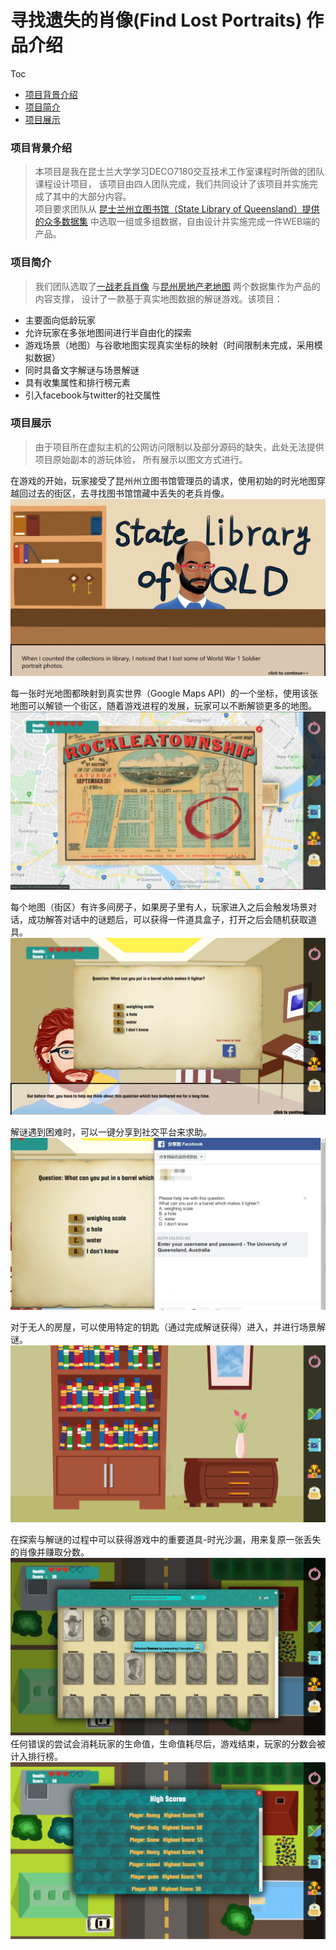 
# 寻找遗失的肖像(Find Lost Portraits) 作品介绍

<!-- START doctoc generated TOC please keep comment here to allow auto update -->
<!-- DON'T EDIT THIS SECTION, INSTEAD RE-RUN doctoc TO UPDATE -->
Toc
- [项目背景介绍](#%E9%A1%B9%E7%9B%AE%E8%83%8C%E6%99%AF%E4%BB%8B%E7%BB%8D)
- [项目简介](#%E9%A1%B9%E7%9B%AE%E7%AE%80%E4%BB%8B)
- [项目展示](#%E9%A1%B9%E7%9B%AE%E5%B1%95%E7%A4%BA)

<!-- END doctoc generated TOC please keep comment here to allow auto update -->

### 项目背景介绍
> 本项目是我在昆士兰大学学习DECO7180交互技术工作室课程时所做的团队课程设计项目，
> 该项目由四人团队完成，我们共同设计了该项目并实施完成了其中的大部分内容。  
> 项目要求团队从 [昆士兰州立图书馆（State Library of Queensland）提供的众多数据集](https://www.data.qld.gov.au/dataset?_organization_limit=0&organization=state-library-queensland)
>中选取一组或多组数据，自由设计并实施完成一件WEB端的产品。  

### 项目简介
> 我们团队选取了[一战老兵肖像](https://www.data.qld.gov.au/dataset/slq-world-war-1-soldier-portraits)
> 与[昆州房地产老地图](https://www.data.qld.gov.au/dataset/real-estate-maps) 两个数据集作为产品的内容支撑，
> 设计了一款基于真实地图数据的解谜游戏。该项目：  
 * 主要面向低龄玩家
 * 允许玩家在多张地图间进行半自由化的探索
 * 游戏场景（地图）与谷歌地图实现真实坐标的映射（时间限制未完成，采用模拟数据）
 * 同时具备文字解谜与场景解谜
 * 具有收集属性和排行榜元素
 * 引入facebook与twitter的社交属性
 
### 项目展示
> 由于项目所在虚拟主机的公网访问限制以及部分源码的缺失，此处无法提供项目原始副本的游玩体验，
> 所有展示以图文方式进行。

在游戏的开始，玩家接受了昆州州立图书馆管理员的请求，使用初始的时光地图穿越回过去的街区，去寻找图书馆馆藏中丢失的老兵肖像。
![管理员对话](img/开头.png)

每一张时光地图都映射到真实世界（Google Maps API）的一个坐标，使用该张地图可以解锁一个街区，随着游戏进程的发展，玩家可以不断解锁更多的地图。
![真实地图与游戏街区的映射](img/map.png)

每个地图（街区）有许多间房子，如果房子里有人，玩家进入之后会触发场景对话，成功解答对话中的谜题后，可以获得一件道具盒子，打开之后会随机获取道具。
![文字解谜](img/解谜图.png)

解谜遇到困难时，可以一键分享到社交平台来求助。
![分享到社交平台](img/facebook.png)

对于无人的房屋，可以使用特定的钥匙（通过完成解谜获得）进入，并进行场景解谜。
![场景解谜](img/场景解谜.png)

在探索与解谜的过程中可以获得游戏中的重要道具-时光沙漏，用来复原一张丢失的肖像并赚取分数。
![解锁肖像](img/解锁肖像.png)
任何错误的尝试会消耗玩家的生命值，生命值耗尽后，游戏结束，玩家的分数会被计入排行榜。
![排行榜](img/排行榜%20(1).png)


